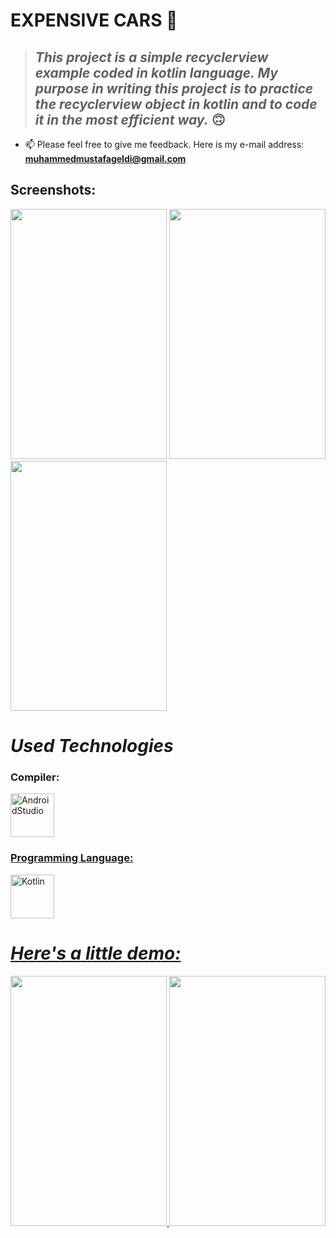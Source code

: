 # EXPENSIVE CARS 🚗 

> ## *This project is a simple recyclerview example coded in kotlin language. My purpose in writing this project is to practice the recyclerview object in kotlin and to code it in the most efficient way.* 🙃

- 📫 Please feel free to give me feedback. Here is my e-mail address: **muhammedmustafageldi@gmail.com**

## Screenshots:

<p align="left">
<img src="https://swanky.website/PicturesAndGifs/Screenshot1.png" width="250" height="400"/>
<img src="https://swanky.website/PicturesAndGifs/Screenshot2.png" width="250" height="400"/> 
<img src="https://swanky.website/PicturesAndGifs/Screenshot3.png" width="250" height="400"/> 
  
</p>


# *Used Technologies*

<h3 align="left">Compiler:</h3>
<p align="left"> <a href="https://developer.android.com/studio" target="_blank" rel="noreferrer"> <img src="https://img.icons8.com/color/452/android-studio--v3.png" alt="AndroidStudio" width="70" height="70"/>
  
<h3 align="left">Programming Language:</h3>
<p align="left"> <a href="https://kotlinlang.org" target="_blank" rel="noreferrer"> <img src="https://img.icons8.com/color/344/kotlin.png" alt="Kotlin" width="70" height="70"/>
  
# *Here's a little demo:*
  <p align="left">
<img src="https://myoctocat.com/assets/images/base-octocat.svg" width="250" height="400" />
<img src="https://github.com/muhammedmustafageldi/KotlinRecyclerviewExample/blob/main/PhotosAndGifs/application.gif" width="250" height="400" />
  </p>

